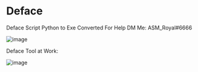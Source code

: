 # Deface
Deface Script Python to Exe Converted
For Help DM Me: ASM_Royal#6666

![image](https://user-images.githubusercontent.com/89786570/174479467-f32c2d2c-1ad8-4290-a1cd-e0e96c3615f5.png)

Deface Tool at Work:

![image](https://user-images.githubusercontent.com/89786570/174479694-9be9d545-789e-44d6-a497-82719165a4aa.png)
